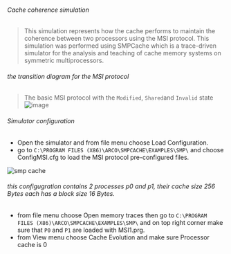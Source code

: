 ###### Cache coherence simulation

> This simulation represents how the cache performs to maintain the coherence between two processors using the MSI protocol.
This simulation was performed using SMPCache which is a trace-driven simulator for the analysis and teaching of cache memory systems on symmetric multiprocessors.

###### the transition diagram for the MSI protocol

> The basic MSI protocol with the ``Modified``, ``Shared``and ``Invalid`` state
![image](https://user-images.githubusercontent.com/113125527/218504967-3afdf9e9-509f-472e-8563-8854e8c96295.png)

###### Simulator configuration
* Open the simulator and from file menu choose Load Configuration.
* go to ``C:\PROGRAM FILES (X86)\ARCO\SMPCACHE\EXAMPLES\SMP\`` and choose ConfigMSI.cfg to load the MSI protocol pre-configured files.

![smp cache](https://user-images.githubusercontent.com/113125527/218513044-63a18c91-cbf3-44a0-9d85-d61275a1165f.jpg)
###### *this configugration contains 2 processes p0 and p1, their cache size 256 Bytes each has a block size 16 Bytes.*
* from file menu choose Open memory traces then go to ``C:\PROGRAM FILES (X86)\ARCO\SMPCACHE\EXAMPLES\SMP\`` and on top right corner make sure that ``P0`` and ``P1`` are loaded with MSI1.prg.
*  from View menu choose Cache Evolution and make sure Processor cache is 0
